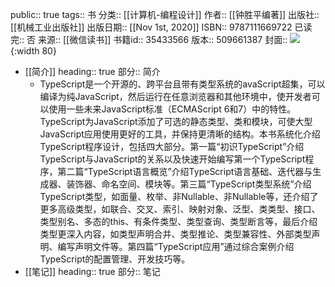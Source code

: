 public:: true
tags:: 书
分类:: [[计算机-编程设计]]
作者:: [[钟胜平编著]]
出版社:: [[机械工业出版社]]
出版日期:: [[Nov 1st, 2020]]
ISBN:: 9787111669722
已读完:: 否
来源:: [[微信读书]]
书籍id:: 35433566
版本:: 509661387
封面:: ![](https://weread-1258476243.file.myqcloud.com/weread/cover/75/YueWen_35433566/s_YueWen_35433566.jpg){:width 80}

- [[简介]]
  heading:: true
  部分:: 简介
	- TypeScript是一个开源的、跨平台且带有类型系统的avaScript超集，可以编译为纯JavaScript，然后运行在任意浏览器和其他环境中，使开发者可以使用一些未来JavaScript标准（ECMAScript 6和7）中的特性。TypeScript为JavaScript添加了可选的静态类型、类和模块，可使大型JavaScript应用使用更好的工具，并保持更清晰的结构。本书系统化介绍TypeScript程序设计，包括四大部分。第一篇“初识TypeScript”介绍TypeScript与JavaScript的关系以及快速开始编写第一个TypeScript程序，第二篇“TypeScript语言概览”介绍TypeScript语言基础、迭代器与生成器、装饰器、命名空间、模块等。第三篇“TypeScript类型系统”介绍TypeScript类型，如面量、枚举、非Nullable、非Nullable等，还介绍了更多高级类型，如联合、交叉、索引、映射对象、泛型、类类型、接口、类型别名、多态的this、有条件类型、类型查询、类型断言等，最后介绍类型更深入内容，如类型声明合并、类型推论、类型兼容性、外部类型声明、编写声明文件等。第四篇“TypeScript应用”通过综合案例介绍TypeScript的配置管理、开发技巧等。
- [[笔记]]
  heading:: true
  部分:: 笔记